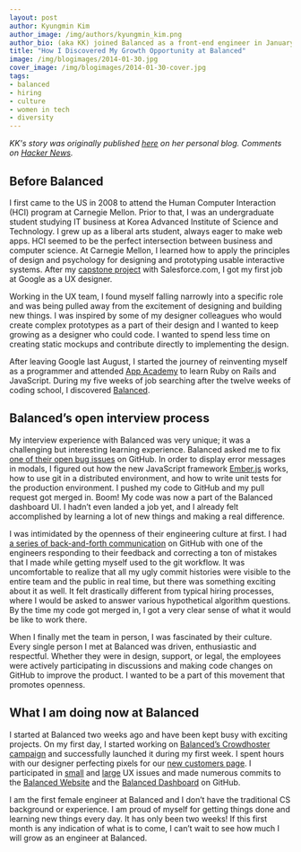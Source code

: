 ```yaml
---
layout: post
author: Kyungmin Kim
author_image: /img/authors/kyungmin_kim.png
author_bio: (aka KK) joined Balanced as a front-end engineer in January 2014 after attending App Academy. She launched her career at Google as a UX designer. 
title: "How I Discovered My Growth Opportunity at Balanced"
image: /img/blogimages/2014-01-30.jpg
cover_image: /img/blogimages/2014-01-30-cover.jpg
tags:
- balanced
- hiring
- culture
- women in tech
- diversity
---
```


*KK's story was originally published [here](https://medium.com/women-in-tech/adf6520f3e20) on her personal blog. Comments on [Hacker News](https://news.ycombinator.com/item?id=7193260).*

## Before Balanced
I first came to the US in 2008 to attend the Human Computer Interaction (HCI) program at Carnegie Mellon. Prior to that, I was an undergraduate student studying IT business at Korea Advanced Institute of Science and Technology. I grew up as a liberal arts student, always eager to make web apps. HCI seemed to be the perfect intersection between business and computer science. At Carnegie Mellon, I learned how to apply the principles of design and psychology for designing and prototyping usable interactive systems. After my [capstone project](http://www.hcii.cmu.edu/M-HCI/2009/Salesforce/index.html) with Salesforce.com, I got my first job at Google as a UX designer.

Working in the UX team, I found myself falling narrowly into a specific role and was being pulled away from the excitement of designing and building new things. I was inspired by some of my designer colleagues who would create complex prototypes as a part of their design and I wanted to keep growing as a designer who could code. I wanted to spend less time on creating static mockups and contribute directly to implementing the design.

After leaving Google last August, I started the journey of reinventing myself as a programmer and attended [App Academy](http://www.appacademy.io/) to learn Ruby on Rails and JavaScript. During my five weeks of job searching after the twelve weeks of coding school, I discovered [Balanced](https://www.balancedpayments.com/).

## Balanced’s open interview process
My interview experience with Balanced was very unique; it was a challenging but interesting learning experience. Balanced asked me to fix [one of their open bug issues](https://github.com/balanced/balanced-dashboard/issues/604) on GitHub. In order to display error messages in modals, I figured out how the new JavaScript framework [Ember.js](http://emberjs.com/) works, how to use git in a distributed environment, and how to write unit tests for the production environment. I pushed my code to GitHub and my pull request got merged in. Boom! My code was now a part of the Balanced dashboard UI. I hadn’t even landed a job yet, and I already felt accomplished by learning a lot of new things and making a real difference.

I was intimidated by the openness of their engineering culture at first. I had [a series of back-and-forth communication](https://github.com/balanced/balanced-dashboard/pull/846) on GitHub with one of the engineers responding to their feedback and correcting a ton of mistakes that I made while getting myself used to the git workflow. It was uncomfortable to realize that all my ugly commit histories were visible to the entire team and the public in real time, but there was something exciting about it as well. It felt drastically different from typical hiring processes, where I would be asked to answer various hypothetical algorithm questions. By the time my code got merged in, I got a very clear sense of what it would be like to work there.

When I finally met the team in person, I was fascinated by their culture. Every single person I met at Balanced was driven, enthusiastic and respectful. Whether they were in design, support, or legal, the employees were actively participating in discussions and making code changes on GitHub to improve the product. I wanted to be a part of this movement that promotes openness.

## What I am doing now at Balanced
I started at Balanced two weeks ago and have been kept busy with exciting projects. On my first day, I started working on [Balanced’s Crowdhoster campaign](https://balanced.crowdhoster.com/) and successfully launched it during my first week. I spent hours with our designer perfecting pixels for our [new customers page](https://www.balancedpayments.com/customers.html). I participated in [small](https://github.com/balanced/balanced-dashboard/pull/922) and [large](https://github.com/balanced/balanced-dashboard/issues/21) UX issues and made numerous commits to the [Balanced Website](https://github.com/balanced/www.balancedpayments.com/commits?author=kyungmin) and the [Balanced Dashboard](https://github.com/balanced/balanced-dashboard/commits?author=kyungmin) on GitHub.

I am the first female engineer at Balanced and I don’t have the traditional CS background or experience. I am proud of myself for getting things done and learning new things every day. It has only been two weeks! If this first month is any indication of what is to come, I can’t wait to see how much I will grow as an engineer at Balanced.
